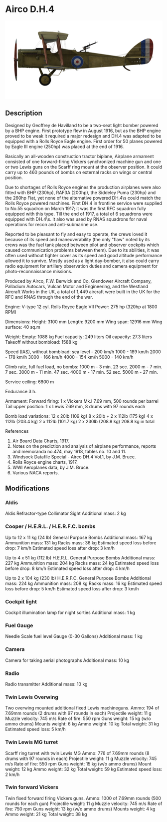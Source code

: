 ﻿# Airco D.H.4

![aircodh4](../images/aircodh4.png)

## Description

Designed by Geoffrey de Havilland to be a two-seat light bomber powered by a BHP engine. First prototype flew in August 1916, but as the BHP engine proved to be weak it required a major redesign and DH.4 was adapted to be equipped with a Rolls Royce Eagle engine. First order for 50 planes powered by Eagle III engine (250hp) was placed at the end of 1916.

Basically an all-wooden construction tractor biplane, Airplane armament consisted of one forward-firing Vickers synchronized machine gun and one or two Lewis guns on the Scarff ring mount at the observer position. It could carry up to 460 pounds of bombs on external racks on wings or central position.

Due to shortages of Rolls Royce engines the production airplanes were also fitted with BHP (230hp), RAF3A (200hp), the Siddeley Puma (230hp) and the 260hp Fiat, yet none of the alternative powered DH.4\s could match the Rolls Royce powered machines. First DH.4 in frontline service were supplied to No.55 squadron on March 1917; it was the first RFC squadron fully equipped with this type. Till the end of 1917, a total of 6 squadrons were equipped with DH.4\s. It also was used by RNAS squadrons for naval operations for recon and anti-submarine use.

Reported to be pleasant to fly and easy to operate, the crews loved it because of its speed and maneuverability (the only "flaw" noted by its crews was the fuel tank placed between pilot and observer cockpits which caused communication problems between them). Due to its abilities, it was often used without fighter cover as its speed and good altitude performance allowed it to survive. Mostly used as a light day-bomber, it also could carry radio equipment for artillery observation duties and camera equipment for photo-reconnaissance missions.

Produced by Airco, F.W. Berwick and Co, Glendower Aircraft Company, Palladium Autocars, Vulcan Motor and Engineering, and the Westland Aircraft Works in the UK, a total of 1,449 aircraft were built in the UK for the RFC and RNAS through the end of the war.


Engine: V-type 12 cyl. Rolls Royce Eagle VII
Power: 275 hp (320hp at 1800 RPM)

Dimensions:
Height: 3100 mm
Length: 9200 mm
Wing span: 12916 mm
Wing surface: 40 sq.m

Weight:
Empty: 1088 kg
Fuel capacity: 249 liters
Oil capacity: 27.3 liters
Takeoff without bombload: 1588 kg

Speed (IAS), without bombload:
sea level - 200 km/h
1000 - 189 km/h
2000 - 178 km/h
3000 - 166 km/h
4000 - 154 km/h
5000 - 140 km/h

Climb rate, full fuel load, no bombs:
1000 m -  3 min. 23 sec.
2000 m -  7 min. 7 sec.
3000 m - 11 min. 47 sec.
4000 m - 17 min. 52 sec.
5000 m - 27 min.

Service ceiling: 6800 m

Endurance 3 h.

Armament:
Forward firing: 1 x Vickers Mk.I 7.69 mm, 500 rounds per barrel
Tail upper position: 1 x Lewis 7.69 mm, 8 drums with 97 rounds each

Bomb load variations:
12 x 20lb (109 kg)
8 x 20lb + 2 x 112lb (175 kg)
4 x 112lb (203.4 kg)
2 x 112lb (101.7 kg)
2 x 230lb (208.8 kg)
208.8 kg in total

References
1) Air Board Data Charts, 1917.
2) Notes on the prediction and analysis of airplane performance, reports and memoranda no.474, may 1918, tables no. 10 and 11.
3) Windsock Datafile Special - Airco DH.4 Vol.1, by J.M. Bruce.
4) Rolls Royce engine charts, 1917.
5) WWI Aeroplanes data, by J.M. Bruce.
6) Various NACA reports.

## Modifications


### Aldis

Aldis Refractor-type Collimator Sight
Additional mass: 2 kg


### Cooper / H.E.R.L. / H.E.R.F.C. bombs

Up to 12 x 11 kg (24 lb) General Purpose Bombs
Additional mass: 167 kg
Ammunition mass: 131 kg
Racks mass: 36 kg
Estimated speed loss before drop: 7 km/h
Estimated speed loss after drop: 3 km/h

Up to 4 x 51 kg (112 lb) H.E.R.L. General Purpose Bombs
Additional mass: 227 kg
Ammunition mass: 204 kg
Racks mass: 24 kg
Estimated speed loss before drop: 8 km/h
Estimated speed loss after drop: 4 km/h

Up to 2 x 104 kg (230 lb) H.E.R.F.C. General Purpose Bombs
Additional mass: 224 kg
Ammunition mass: 208 kg
Racks mass: 16 kg
Estimated speed loss before drop: 5 km/h
Estimated speed loss after drop: 3 km/h﻿

### Cockpit light

Cockpit illumination lamp for night sorties
Additional mass: 1 kg
﻿

### Fuel Gauge

Needle Scale fuel level Gauge (0-30 Gallons)
Additional mass: 1 kg


### Camera

Camera for taking aerial photographs
Additional mass: 10 kg


### Radio

Radio transmitter
Additional mass: 10 kg﻿

### Twin Lewis Overwing

Two overwing mounted additional fixed Lewis machineguns.
Ammo: 194 of 7.69mm rounds (2 drums with 97 rounds in each)
Projectile weight: 11 g
Muzzle velocity: 745 m/s
Rate of fire: 550 rpm
Guns weight: 15 kg (w/o ammo drums)
Mounts weight: 6 kg
Ammo weight: 10 kg
Total weight: 31 kg
Estimated speed loss: 5 km/h﻿

### Twin Lewis MG turret

Scarff ring turret with twin Lewis MG
Ammo: 776 of 7.69mm rounds (8 drums with 97 rounds in each)
Projectile weight: 11 g
Muzzle velocity: 745 m/s
Rate of fire: 550 rpm
Guns weight: 15 kg (w/o ammo drums)
Mount weight: 12 kg
Ammo weight: 32 kg
Total weight: 59 kg
Estimated speed loss: 2 km/h﻿

### Twin forward Vickers

Twin fixed forward firing Vickers guns.
Ammo: 1000 of 7.69mm rounds (500 rounds for each gun)
Projectile weight: 11 g
Muzzle velocity: 745 m/s
Rate of fire: 750 rpm
Guns weight: 13 kg (w/o ammo drums)
Mounts weight: 4 kg
Ammo weight: 21 kg
Total weight: 38 kg